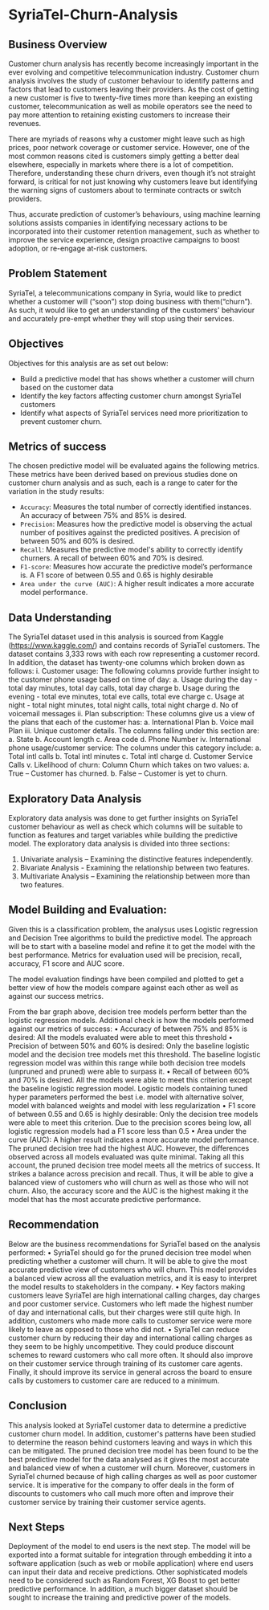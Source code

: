 # SyriaTel-Churn-Analysis

## Business Overview

Customer churn analysis has recently become increasingly important in the ever evolving and competitive telecommunication industry. Customer churn analysis involves the study of customer behaviour to identify patterns and factors that lead to customers leaving their providers. As the cost of getting a new customer is five to twenty-five times more than keeping an existing customer, telecommunication as well as mobile operators see the need to pay more attention to retaining existing customers to increase their revenues.

There are myriads of reasons why a customer might leave such as high prices, poor network coverage or customer service. However, one of the most common reasons cited is customers simply getting a better deal elsewhere, especially in markets where there is a lot of competition. Therefore, understanding these churn drivers, even though it’s not straight forward, is critical for not just knowing why customers leave but identifying the warning signs of customers about to terminate contracts or switch providers.

Thus, accurate prediction of customer’s behaviours, using machine learning solutions assists companies in identifying necessary actions to be incorporated into their customer retention management, such as whether to improve the service experience, design proactive campaigns to boost adoption, or re-engage at-risk customers. 

##  Problem Statement

SyriaTel, a telecommunications company in Syria, would like to predict whether a customer will (“soon”) stop doing business with them(“churn”). As such, it would like to get an understanding of the customers' behaviour and accurately pre-empt whether they will stop using their services.

## Objectives

Objectives for this analysis are as set out below:
 - Build a predictive model that has shows whether a customer will churn based on the customer data
 - Identify the key factors affecting customer churn amongst SyriaTel customers
 - Identify what aspects of SyriaTel services need more prioritization to prevent customer churn.


## Metrics of success

The chosen predictive model will be evaluated agains the following metrics. These metrics have been derived based on previous studies done on customer churn analysis and as such, each is a range to cater for the variation in the study results:
 - `Accuracy`: Measures the total number of correctly identified instances. An accuracy of between 75% and 85% is desired.
 - `Precision`: Measures how the predictive model is observing the actual number of positives against the predicted positives. A precision of between 50% and 60% is desired.
 - `Recall`: Measures the predictive model's ability to correctly identify churners. A recall of between 60% and 70% is desired.
 - `F1-score`: Measures how accurate the predictive model’s performance is. A F1 score of between 0.55 and 0.65 is highly desirable
 - `Area under the curve (AUC)`: A higher result indicates a more accurate model performance. 
 
 ## Data Understanding
 
 The SyriaTel dataset used in this analysis is sourced from Kaggle (https://www.kaggle.com/) and contains records of SyriaTel customers. The dataset contains 3,333 rows with each row representing a customer record. 
In addition, the dataset has twenty-one columns which broken down as follows:
i.	Customer usage: The following columns provide further insight to the customer phone usage based on time of day:
a.	Usage during the day - total day minutes, total day calls, total day charge
b.	Usage during the evening - total eve minutes, total eve calls, total eve charge
c.	Usage at night - total night minutes, total night calls, total night charge
d.	No of voicemail messages
ii.	Plan subscription: These columns give us a view of the plans that each of the customer has:
a.	International Plan
b.	Voice mail Plan
iii.	Unique customer details. The columns falling under this section are:
a.	State
b.	Account length
c.	Area code
d.	Phone Number
iv.	International phone usage/customer service: The columns under this category include:
a.	Total intl calls
b.	Total intl minutes
c.	Total intl charge
d.	Customer Service Calls
v.	Likelihood of churn: Column Churn which takes on two values:
a.	True – Customer has churned.
b.	False – Customer is yet to churn.

## Exploratory Data Analysis
Exploratory data analysis was done to get further insights on SyriaTel customer behaviour as well as check which columns will be suitable to function as features and target variables while building the predictive model. The exploratory data analysis is divided into three sections:
1.	Univariate analysis – Examining the distinctive features independently.
2.	Bivariate Analysis - Examining the relationship between two features.
3.	Multivariate Analysis – Examining the relationship between more than two features.

## Model Building and Evaluation:
Given this is a classification problem, the analysus uses Logistic regression and Decision Tree algorithms to build the predictive model. The approach will be to start with a baseline model and refine it to get the model with the best performance. Metrics for evaluation used will be precision, recall, accuracy, F1 score and AUC score.

The model evaluation findings have been compiled and plotted to get a better view of how the models compare against each other as well as against our success metrics.

 
 
From the bar graph above, decision tree models perform better than the logistic regression models. Additional check is how the models performed against our metrics of success:
•	Accuracy of between 75% and 85% is desired: All the models evaluated were able to meet this threshold
•	Precision of between 50% and 60% is desired: Only the baseline logistic model and the decision tree models met this threshold. The baseline logistic regression model was within this range while both decision tree models (unpruned and pruned) were able to surpass it.
•	Recall of between 60% and 70% is desired. All the models were able to meet this criterion except the baseline logistic regression model. Logistic models containing tuned hyper parameters performed the best i.e. model with alternative solver, model with balanced weights and model with less regularization
•	F1 score of between 0.55 and 0.65 is highly desirable: Only the decision tree models were able to meet this criterion. Due to the precision scores being low, all logistic regression models had a F1 score less than 0.5
•	Area under the curve (AUC): A higher result indicates a more accurate model performance. The pruned decision tree had the highest AUC. However, the differences observed across all models evaluated was quite minimal.
Taking all this account, the pruned decision tree model meets all the metrics of success. It strikes a balance across precision and recall. Thus, it will be able to give a balanced view of customers who will churn as well as those who will not churn. Also, the accuracy score and the AUC is the highest making it the model that has the most accurate predictive performance.

## Recommendation
Below are the business recommendations for SyriaTel based on the analysis performed:
•	SyriaTel should go for the pruned decision tree model when predicting whether a customer will churn. It will be able to give the most accurate predictive view of customers who will churn. This model provides a balanced view across all the evaluation metrics, and it is easy to interpret the model results to stakeholders in the company.
•	Key factors making customers leave SyriaTel are high international calling charges, day charges and poor customer service. Customers who left made the highest number of day and international calls, but their charges were still quite high. In addition, customers who made more calls to customer service were more likely to leave as opposed to those who did not.
•	SyriaTel can reduce customer churn by reducing their day and international calling charges as they seem to be highly uncompetitive. They could produce discount schemes to reward customers who call more often. It should also improve on their customer service through training of its customer care agents. Finally, it should improve its service in general across the board to ensure calls by customers to customer care are reduced to a minimum.


## Conclusion
This analysis looked at SyriaTel customer data to determine a predictive customer churn model. In addition, customer's patterns have been studied to determine the reason behind customers leaving and ways in which this can be mitigated. The pruned decision tree model has been found to be the best predictive model for the data analysed as it gives the most accurate and balanced view of when a customer will churn. Moreover, customers in SyriaTel churned because of high calling charges as well as poor customer service. It is imperative for the company to offer deals in the form of discounts to customers who call much more often and improve their customer service by training their customer service agents.

## Next Steps
Deployment of the model to end users is the next step. The model will be exported into a format suitable for integration through embedding it into a software application (such as web or mobile application) where end users can input their data and receive predictions.
Other sophisticated models need to be considered such as Random Forest, XG Boost to get better predictive performance. In addition, a much bigger dataset should be sought to increase the training and predictive power of the models.





